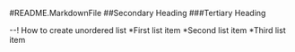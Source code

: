 #README.MarkdownFile
##Secondary Heading 
###Tertiary Heading

--! How to create unordered list
*First list item
*Second list item
*Third list item